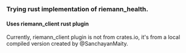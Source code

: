 ### Trying rust implementation of riemann_health.

#### Uses riemann_client rust plugin 

Currently, riemann_client plugin is not from crates.io, it's from a local compiled version created by @SanchayanMaity. 